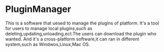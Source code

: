 # PluginManager
This is a software that uesed to manage the plugins of platform. It's a tool for users to manage local plugins,such as deleting,updating,unloading,ect.The users can download the plugin who wanted. And it's a cross-platform software,it can ran in different system,such as Windwos,Linux,Mac OS.
